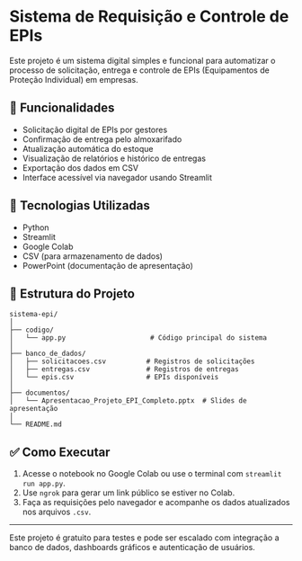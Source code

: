 # Sistema de Requisição e Controle de EPIs

Este projeto é um sistema digital simples e funcional para automatizar o processo de solicitação, entrega e controle de EPIs (Equipamentos de Proteção Individual) em empresas.

## 🔧 Funcionalidades

- Solicitação digital de EPIs por gestores
- Confirmação de entrega pelo almoxarifado
- Atualização automática do estoque
- Visualização de relatórios e histórico de entregas
- Exportação dos dados em CSV
- Interface acessível via navegador usando Streamlit

## 🚀 Tecnologias Utilizadas

- Python
- Streamlit
- Google Colab
- CSV (para armazenamento de dados)
- PowerPoint (documentação de apresentação)

## 📂 Estrutura do Projeto

```
sistema-epi/
│
├── codigo/
│   └── app.py                     # Código principal do sistema
│
├── banco_de_dados/
│   ├── solicitacoes.csv          # Registros de solicitações
│   ├── entregas.csv              # Registros de entregas
│   └── epis.csv                  # EPIs disponíveis
│
├── documentos/
│   └── Apresentacao_Projeto_EPI_Completo.pptx  # Slides de apresentação
│
└── README.md
```

## ✅ Como Executar

1. Acesse o notebook no Google Colab ou use o terminal com `streamlit run app.py`.
2. Use `ngrok` para gerar um link público se estiver no Colab.
3. Faça as requisições pelo navegador e acompanhe os dados atualizados nos arquivos `.csv`.

---

Este projeto é gratuito para testes e pode ser escalado com integração a banco de dados, dashboards gráficos e autenticação de usuários.
